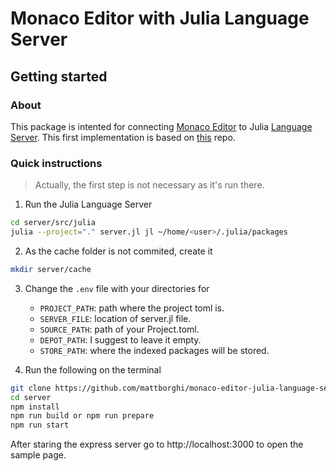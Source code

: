# Monaco Editor with Julia Language Server

## Getting started

### About

This package is intented for connecting [Monaco Editor](https://microsoft.github.io/monaco-editor/) to Julia [Language Server](https://github.com/julia-vscode/LanguageServer.jl). This first implementation is based on [this](https://github.com/TypeFox/monaco-languageclient) repo.

### Quick instructions

> Actually, the first step is not necessary as it's run there.

1. Run the Julia Language Server

```sh
cd server/src/julia
julia --project="." server.jl jl ~/home/<user>/.julia/packages
```

2. As the cache folder is not commited, create it

```bash
mkdir server/cache
```

3. Change the `.env` file with your directories for

    - `PROJECT_PATH`: path where the project toml is.
    - `SERVER_FILE`: location of server.jl file.
    - `SOURCE_PATH`: path of your Project.toml.
    - `DEPOT_PATH`: I suggest to leave it empty.
    - `STORE_PATH`: where the indexed packages will be stored.

4. Run the following on the terminal

```bash
git clone https://github.com/mattborghi/monaco-editor-julia-language-server
cd server
npm install
npm run build or npm run prepare
npm run start
```

After staring the express server go to http://localhost:3000 to open the sample page.